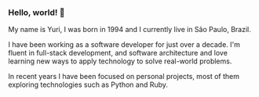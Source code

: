 ### Hello, world! 👋

My name is Yuri, I was born in 1994 and I currently live in São Paulo, Brazil.

I have been working as a software developer for just over a decade. I'm fluent in full-stack development, and software architecture and love learning new ways to apply technology to solve real-world problems.

In recent years I have been focused on personal projects, most of them exploring technologies such as Python and Ruby.

